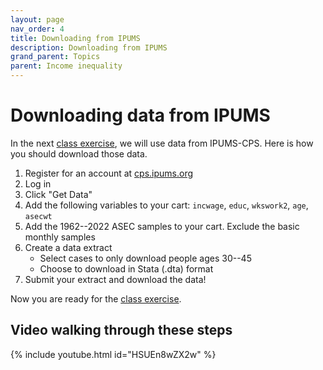 ```yaml
---
layout: page
nav_order: 4
title: Downloading from IPUMS
description: Downloading from IPUMS
grand_parent: Topics
parent: Income inequality
---
```


# Downloading data from IPUMS

In the next [class exercise](https://info3370.github.io/lessonplans/microdata), we will use data from IPUMS-CPS. Here is how you should download those data.

1. Register for an account at [cps.ipums.org](https://cps.ipums.org/cps/)
2. Log in
3. Click "Get Data"
4. Add the following variables to your cart: `incwage`, `educ`, `wkswork2`, `age`, `asecwt`
5. Add the 1962--2022 ASEC samples to your cart. Exclude the basic monthly samples
6. Create a data extract
	- Select cases to only download people ages 30--45
	- Choose to download in Stata (.dta) format
7. Submit your extract and download the data!

Now you are ready for the [class exercise](https://info3370.github.io/lessonplans/microdata).

## Video walking through these steps

{% include youtube.html id="HSUEn8wZX2w" %}
